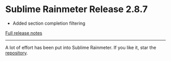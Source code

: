 # Sublime Rainmeter Release 2.8.7

* Added section completion filtering

[Full release notes](https://github.com/thatsIch/sublime-rainmeter/releases/tag/2.8.7)

---

A lot of effort has been put into Sublime Rainmeter. If you like it, star the [repository](https://github.com/thatsIch/sublime-rainmeter).
